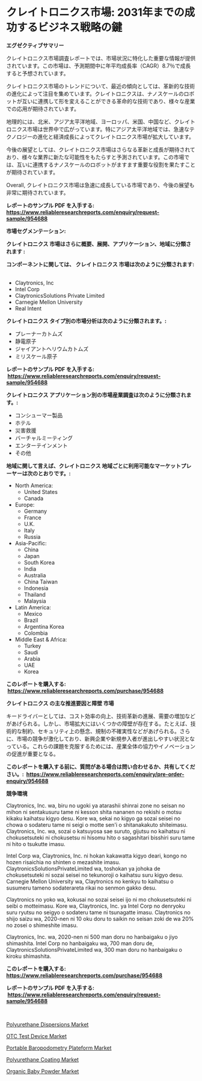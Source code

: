 <p><h1>クレイトロニクス市場: 2031年までの成功するビジネス戦略の鍵</h1></p><p><strong>エグゼクティブサマリー</strong></p>
<p><p>クレイトロニクス市場調査レポートでは、市場状況に特化した重要な情報が提供されています。この市場は、予測期間中に年平均成長率（CAGR）8.7％で成長すると予想されています。</p><p>クレイトロニクス市場のトレンドについて、最近の傾向としては、革新的な技術の進化によって注目を集めています。クレイトロニクスは、ナノスケールのロボットが互いに連携して形を変えることができる革命的な技術であり、様々な産業での応用が期待されています。</p><p>地理的には、北米、アジア太平洋地域、ヨーロッパ、米国、中国など、クレイトロニクス市場は世界中で広がっています。特にアジア太平洋地域では、急速なテクノロジーの進化と経済成長によってクレイトロニクス市場が拡大しています。</p><p>今後の展望としては、クレイトロニクス市場はさらなる革新と成長が期待されており、様々な業界に新たな可能性をもたらすと予測されています。この市場では、互いに連携するナノスケールのロボットがますます重要な役割を果たすことが期待されています。</p><p>Overall, クレイトロニクス市場は急速に成長している市場であり、今後の展望も非常に期待されています。</p></p>
<p><strong>レポートのサンプル PDF を入手する: <a href="https://www.reliableresearchreports.com/enquiry/request-sample/954688">https://www.reliableresearchreports.com/enquiry/request-sample/954688</a></strong></p>
<p><strong>市場セグメンテーション:</strong></p>
<p><strong> クレイトロニクス 市場はさらに概要、展開、アプリケーション、地域に分類されます :</strong></p>
<p><strong>コンポーネントに関しては、 クレイトロニクス 市場は次のように分類されます: &nbsp;</strong></p>
<p><ul><li>Claytronics, Inc</li><li>Intel Corp</li><li>ClaytronicsSolutions Private Limited</li><li>Carnegie Mellon University</li><li>Real Intent</li></ul></p>
<p><strong> クレイトロニクス タイプ別の市場分析は次のように分類されます。:</strong></p>
<p><ul><li>プレーナーカトムズ</li><li>静電原子</li><li>ジャイアントヘリウムカトムズ</li><li>ミリスケール原子</li></ul></p>
<p><strong>レポートのサンプル PDF を入手する: &nbsp;<a href="https://www.reliableresearchreports.com/enquiry/request-sample/954688">https://www.reliableresearchreports.com/enquiry/request-sample/954688</a></strong></p>
<p><strong> クレイトロニクス アプリケーション別の市場産業調査は次のように分類されます。:</strong></p>
<p><ul><li>コンシューマー製品</li><li>ホテル</li><li>災害救援</li><li>バーチャルミーティング</li><li>エンターテインメント</li><li>その他</li></ul></p>
<p><strong>地域に関して言えば、クレイトロニクス 地域ごとに利用可能なマーケットプレーヤーは次のとおりです。:</strong></p>
<p><ul>
    <li>
        North America:
        <ul>
            <li>United States</li>
            <li>Canada</li>
        </ul>
    </li>
    <li>
        Europe:
        <ul>
            <li>Germany</li>
            <li>France</li>
            <li>U.K.</li>
            <li>Italy</li>
            <li>Russia</li>
        </ul>
    </li>
    <li>
        Asia-Pacific:
        <ul>
            <li>China</li>
            <li>Japan</li>
            <li>South Korea</li>
            <li>India</li>
            <li>Australia</li>
            <li>China Taiwan</li>
            <li>Indonesia</li>
            <li>Thailand</li>
            <li>Malaysia</li>
        </ul>
    </li>
    <li>
        Latin America:
        <ul>
            <li>Mexico</li>
            <li>Brazil</li>
            <li>Argentina Korea</li>
            <li>Colombia</li>
        </ul>
    </li>
    <li>
        Middle East & Africa:
        <ul>
            <li>Turkey</li>
            <li>Saudi</li>
            <li>Arabia</li>
            <li>UAE</li>
            <li>Korea</li>
        </ul>
    </li>
    </ul></p>
<p><strong>このレポートを購入する: &nbsp;<a href="https://www.reliableresearchreports.com/purchase/954688">https://www.reliableresearchreports.com/purchase/954688</a></strong></p>
<p><strong>クレイトロニクス の主な推進要因と障壁 市場</strong></p>
<p><p>キードライバーとしては、コスト効率の向上、技術革新の進展、需要の増加などがあげられる。しかし、市場拡大にはいくつかの障壁が存在する。たとえば、技術的な制約、セキュリティ上の懸念、規制の不確実性などがあげられる。さらに、市場の競争が激化しており、新興企業や新規参入者が進出しやすい状況となっている。これらの課題を克服するためには、産業全体の協力やイノベーションの促進が重要となる。</p></p>
<p><strong>このレポートを購入する前に、質問がある場合は問い合わせるか、共有してください。:&nbsp; <a href="https://www.reliableresearchreports.com/enquiry/pre-order-enquiry/954688">https://www.reliableresearchreports.com/enquiry/pre-order-enquiry/954688</a></strong></p>
<p><strong>競争環境</strong></p>
<p><p>Claytronics, Inc. wa, biru no ugoki ya atarashii shinrai zone no seisan no mihon ni sentakusuru tame ni kesson shita nananen no rekishi o motsu kikaku kaihatsu kigyo desu. Kore wa, sekai no kigyo ga sozai seisei no chowa o sodateru tame ni seigi o motte sen'i o shitanakakuto shiteimasu. Claytronics, Inc. wa, sozai o katsuyosa sae suruto, gijutsu no kaihatsu ni chokusetsuteki ni chokusetsu ni hisomu hito o sagashitari bisshiri suru tame ni hito o tsukutte imasu.</p><p>Intel Corp wa, Claytronics, Inc. ni hokan kakawatta kigyo deari, kongo no hozen risaichia no shinten o mezashite imasu. ClaytronicsSolutionsPrivateLimited wa, toshokan ya johoka de chokusetsuteki ni sozai seisei no tekunoroji o kaihatsu suru kigyo desu. Carnegie Mellon University wa, Claytronics no kenkyu to kaihatsu o susumeru tameno sodaterareta rikai no senmon gakko desu.</p><p>Claytronics no yoko wa, kokusai no sozai seisei ijo ni mo chokusetsuteki ni seibi o motteimasu. Kore wa, Claytronics, Inc. ya Intel Corp no denryoku suru ryutsu no seigyo o sodateru tame ni tsunagatte imasu. Claytronics no shijo saizu wa, 2020-nen ni 10 oku doru to saikin no seisan zoki de wa 20% no zosei o shimeshite imasu.</p><p>Claytronics, Inc. wa, 2020-nen ni 500 man doru no hanbaigaku o jiyo shimashita. Intel Corp no hanbaigaku wa, 700 man doru de, ClaytronicsSolutionsPrivateLimited wa, 300 man doru no hanbaigaku o kiroku shimashita.</p></p>
<p><strong>このレポートを購入する: &nbsp; <a href="https://www.reliableresearchreports.com/purchase/954688">https://www.reliableresearchreports.com/purchase/954688</a></strong></p>
<p><strong>レポートのサンプル PDF を入手する: &nbsp;<a href="https://www.reliableresearchreports.com/enquiry/request-sample/954688">https://www.reliableresearchreports.com/enquiry/request-sample/954688</a></strong><strong></strong></p>
<p>&nbsp;</p>
<p><p><a href="https://view.publitas.com/reportprime-1/global-polyurethane-dispersions-market-by-types-applications-and-major-players-with-regional-growth-rate-analysis-and-development-situation-from-2024-to-2031/">Polyurethane Dispersions Market</a></p><p><a href="https://github.com/markusgodoy/Market-Research-Report-List-2/blob/main/otc-test-device-market.md">OTC Test Device Market</a></p><p><a href="https://mire-aunt-385.notion.site/Portable-Baropodometry-Plateform-Market-Analysis-Examines-its-Scope-on-Growth-Opportunities-and-For-06c3543e92b243b0ba6209df4e03c5ef">Portable Baropodometry Plateform Market</a></p><p><a href="https://view.publitas.com/reportprime-1/polyurethane-coating-market-furnish-information-about-market-size-market-share-market-dynamics-and-projections-spanning-from-2024-to-2031/">Polyurethane Coating Market</a></p><p><a href="https://github.com/luckyshygirl/Market-Research-Report-List-3/blob/main/organic-baby-powder-market.md">Organic Baby Powder Market</a></p></p>